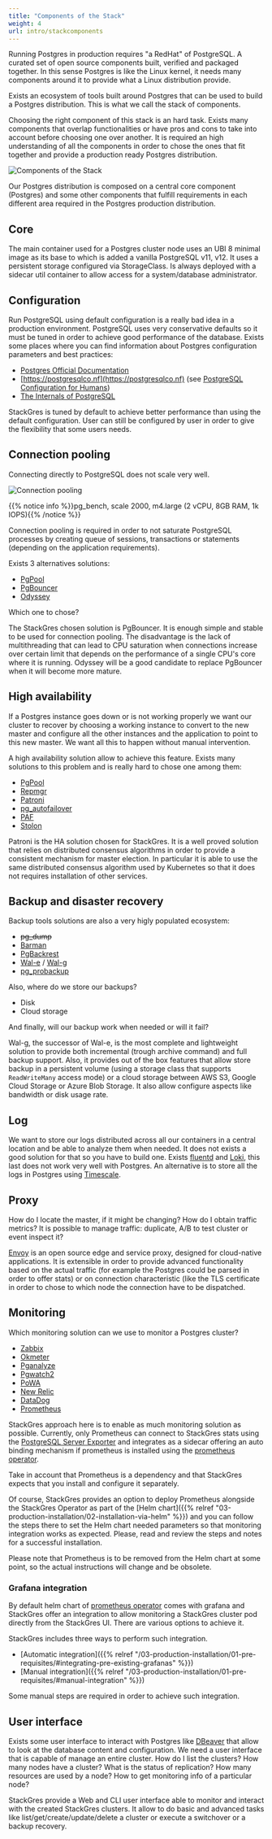 ```yaml
---
title: "Components of the Stack"
weight: 4
url: intro/stackcomponents
---
```


Running Postgres in production requires "a RedHat" of PostgreSQL. A curated set of open source components built,
verified and packaged together. In this sense Postgres is like the Linux kernel, it needs many components around
it to provide what a Linux distribution provide.

Exists an ecosystem of tools built around Postgres that can be used to build a Postgres distribution. This is what
we call the stack of components.

Choosing the right component of this stack is an hard task. Exists many components that overlap functionalities or have
pros and cons to take into account before choosing one over another. It is required an high understanding of all the 
components in order to chose the ones that fit together and provide a production ready Postgres distribution.

![Components of the Stack](stack.png "Components of the Stack")

Our Postgres distribution is composed on a central core component (Postgres) and some other components that fulfill
requirements in each different area required in the Postgres production distribution.

## Core

The main container used for a Postgres cluster node uses an UBI 8 minimal image as its base to which is added a
vanilla PostgreSQL v11, v12. It uses a persistent storage configured via StorageClass. Is always deployed with a
sidecar util container to allow access for a system/database administrator.

## Configuration

Run PostgreSQL using default configuration is a really bad idea in a production environment. PostgreSQL uses very
conservative defaults so it must be tuned in order to achieve good performance of the database. Exists some places
where you can find information about Postgres configuration parameters and best practices:

* [Postgres Official Documentation](https://www.postgresql.org/docs/)
* [https://postgresqlco.nf](https://postgresqlco.nf) (see [PostgreSQL Configuration for Humans](https://speakerdeck.com/ongres/postgresql-configuration-for-humans))
* [The Internals of PostgreSQL](http://www.interdb.jp/pg/)

StackGres is tuned by default to achieve better performance than using the default configuration. User can still
be configured by user in order to give the flexibility that some users needs.

## Connection pooling

Connecting directly to PostgreSQL does not scale very well.

![Connection pooling](connection-pooling.png "Connection pooling")

{{% notice info %}}pg_bench, scale 2000, m4.large (2 vCPU, 8GB RAM, 1k IOPS){{% /notice %}}

Connection pooling is required in order to not saturate PostgreSQL processes by creating queue of sessions, transactions
or statements (depending on the application requirements).

Exists 3 alternatives solutions:

* [PgPool](https://www.pgpool.net)
* [PgBouncer](https://www.pgbouncer.org/)
* [Odyssey](https://github.com/yandex/odyssey)

Which one to chose?

The StackGres chosen solution is PgBouncer. It is enough simple and stable to be used for connection pooling. 
The disadvantage is the lack of multithreading that can lead to CPU saturation when connections increase over certain limit
that depends on the performance of a single CPU's core where it is running. Odyssey will be a good candidate to replace
PgBouncer when it will become more mature.

## High availability

If a Postgres instance goes down or is not working properly we want our cluster to recover by choosing a working instance
to convert to the new master and configure all the other instances and the application to point to this new master. We want
all this to happen without manual intervention.

A high availability solution allow to achieve this feature. Exists many solutions to this problem and is really hard to chose
one among them:

* [PgPool](https://www.pgpool.net)
* [Repmgr](https://repmgr.org/)
* [Patroni](https://github.com/zalando/patroni)
* [pg_autofailover](https://github.com/citusdata/pg_auto_failover)
* [PAF](https://dalibo.github.io/PAF/)
* [Stolon](https://github.com/sorintlab/stolon)

Patroni is the HA solution chosen for StackGres. It is a well proved solution that relies on distributed consensus
algorithms in order to provide a consistent mechanism for master election. In particular it is able to use the same
distributed consensus algorithm used by Kubernetes so that it does not requires installation of other services.

## Backup and disaster recovery

Backup tools solutions are also a very higly populated ecosystem:

* ~~pg_dump~~
* [Barman](https://www.pgbarman.org/)
* [PgBackrest](https://pgbackrest.org/)
* [Wal-e](https://github.com/wal-e/wal-e) / [Wal-g](https://github.com/wal-g/wal-g)
* [pg_probackup](https://github.com/postgrespro/pg_probackup)

Also, where do we store our backups?

* Disk
* Cloud storage

And finally, will our backup work when needed or will it fail?

Wal-g, the successor of Wal-e, is the most complete and lightweight solution to provide both incremental (trough archive
command) and full backup support. Also, it provides out of the box features that allow store backup in a persistent volume
(using a storage class that supports `ReadWriteMany` access mode) or a cloud storage between AWS S3, Google Cloud Storage
or Azure Blob Storage. It also allow configure aspects like bandwidth or disk usage rate.

## Log

We want to store our logs distributed across all our containers in a central location and be able to analyze them when
needed. It does not exists a good solution for that so you have to build one. Exists [fluentd](https://www.fluentd.org/)
and [Loki](https://grafana.com/oss/loki/), this last does not work very well with Postgres. An alternative is to store
all the logs in Postgres using [Timescale](https://github.com/timescale/timescaledb).

## Proxy

How do I locate the master, if it might be changing? How do I obtain traffic metrics? It is possible to manage traffic:
duplicate, A/B to test cluster or event inspect it?

[Envoy](https://www.envoyproxy.io/) is an open source edge and service proxy, designed for cloud-native applications. It is
extensible in order to provide advanced functionality based on the actual traffic (for example the Postgres could be parsed
in order to offer stats) or on connection characteristic (like the TLS certificate in order to chose to which node the
connection have to be dispatched.

## Monitoring

Which monitoring solution can we use to monitor a Postgres cluster?

* [Zabbix](https://www.zabbix.com/)
* [Okmeter](https://okmeter.io/)
* [Pganalyze](https://pganalyze.com/)
* [Pgwatch2](https://github.com/cybertec-postgresql/pgwatch2)
* [PoWA](https://github.com/powa-team/powa)
* [New Relic](https://newrelic.com/)
* [DataDog](https://www.datadoghq.com/)
* [Prometheus](https://prometheus.io/)


StackGres approach here is to enable as much monitoring solution as possible. Currently, only Prometheus can connect
to StackGres stats using the [PostgreSQL Server Exporter](https://github.com/wrouesnel/postgres_exporter) 
and integrates as a sidecar offering an auto binding mechanism if prometheus is installed using the [prometheus operator](https://github.com/coreos/prometheus-operator).

Take in account that Prometheus is a dependency and that StackGres expects that you install and configure it separately.

Of course, StackGres provides an option to deploy Prometheus alongside the StackGres Operator 
as part of the [Helm chart]({{% relref "03-production-installation/02-installation-via-helm" %}}) 
and you can follow the steps there to set the Helm chart needed parameters so that monitoring integration works as expected. 
Please, read and review the steps and notes for a successful installation.

Please note that Prometheus is to be removed from the Helm chart at some point, so the actual instructions will change and be obsolete.

### Grafana integration

By default helm chart of [prometheus operator](https://github.com/coreos/prometheus-operator) comes
 with grafana and StackGres offer an integration to allow monitoring a StackGres cluster pod
 directly from the StackGres UI. There are various options to achieve it.

StackGres includes three ways to perform such integration.

- [Automatic integration]({{% relref "/03-production-installation/01-pre-requisites/#integrating-pre-existing-grafanas" %}})
- [Manual integration]({{% relref "/03-production-installation/01-pre-requisites/#manual-integration" %}})

Some manual steps are required in order to achieve such integration.

## User interface

Exists some user interface to interact with Postgres like [DBeaver](https://dbeaver.io/) that allow to look at the database content
and configuration. We need a user interface that is capable of manage an entire cluster. How do I list the clusters?
How many nodes have a cluster? What is the status of replication? How many resources are used by a node? How to get
monitoring info of a particular node?

StackGres provide a Web and CLI user interface able to monitor and interact with the created StackGres clusters. It allow
to do basic and advanced tasks like list/get/create/update/delete a cluster or execute a switchover or a backup recovery.

